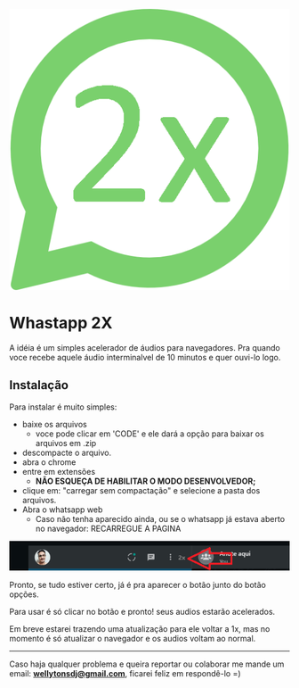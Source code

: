 ![icone](./public/icon.png)

# Whastapp 2X

A idéia é um simples acelerador de áudios para navegadores.
Pra quando voce recebe aquele áudio interminalvel de 10 minutos e quer ouvi-lo logo.

## Instalação

Para instalar é muito simples:

- baixe os arquivos
  - voce pode clicar em 'CODE' e ele dará a opção para baixar os arquivos em .zip
- descompacte o arquivo.
- abra o chrome
- entre em extensões
  - **NÃO ESQUEÇA DE HABILITAR O MODO DESENVOLVEDOR;**
- clique em: "carregar sem compactação" e selecione a pasta dos arquivos.
- Abra o whatsapp web
  - Caso não tenha aparecido ainda, ou se o whatsapp já estava aberto no navegador: RECARREGUE A PAGINA

![BOTÃO](./public/botao.png)

Pronto, se tudo estiver certo, já é pra aparecer o botão junto do botão opções.

Para usar é só clicar no botão e pronto! seus audios estarão acelerados.

Em breve estarei trazendo uma atualização para ele voltar a 1x, mas no momento é só atualizar o navegador e os audios voltam ao normal.

---

Caso haja qualquer problema e queira reportar ou colaborar me mande um email: **wellytonsdj@gmail.com**, ficarei feliz em respondê-lo =)
